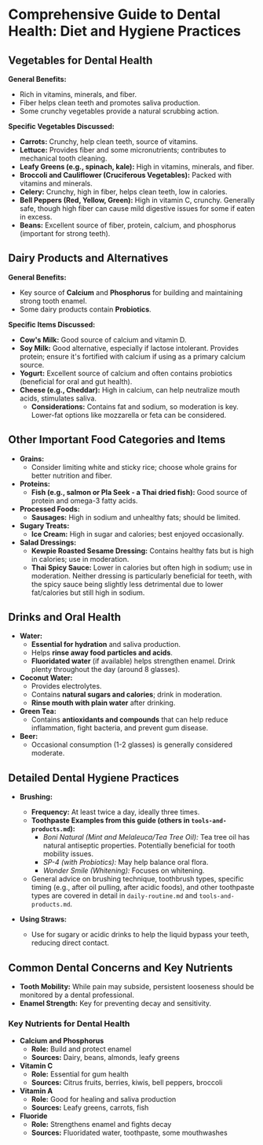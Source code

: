 # Comprehensive Guide to Dental Health: Diet and Hygiene Practices

## Vegetables for Dental Health

**General Benefits:**

* Rich in vitamins, minerals, and fiber.
* Fiber helps clean teeth and promotes saliva production.
* Some crunchy vegetables provide a natural scrubbing action.

**Specific Vegetables Discussed:**

* **Carrots:** Crunchy, help clean teeth, source of vitamins.
* **Lettuce:** Provides fiber and some micronutrients; contributes to mechanical tooth cleaning.
* **Leafy Greens (e.g., spinach, kale):** High in vitamins, minerals, and fiber.
* **Broccoli and Cauliflower (Cruciferous Vegetables):** Packed with vitamins and minerals.
* **Celery:** Crunchy, high in fiber, helps clean teeth, low in calories.
* **Bell Peppers (Red, Yellow, Green):** High in vitamin C, crunchy. Generally safe, though high fiber can cause mild digestive issues for some if eaten in excess.
* **Beans:** Excellent source of fiber, protein, calcium, and phosphorus (important for strong teeth).

## Dairy Products and Alternatives

**General Benefits:**

* Key source of **Calcium** and **Phosphorus** for building and maintaining strong tooth enamel.
* Some dairy products contain **Probiotics**.

**Specific Items Discussed:**

* **Cow's Milk:** Good source of calcium and vitamin D.
* **Soy Milk:** Good alternative, especially if lactose intolerant. Provides protein; ensure it's fortified with calcium if using as a primary calcium source.
* **Yogurt:** Excellent source of calcium and often contains probiotics (beneficial for oral and gut health).
* **Cheese (e.g., Cheddar):** High in calcium, can help neutralize mouth acids, stimulates saliva.
  * **Considerations:** Contains fat and sodium, so moderation is key. Lower-fat options like mozzarella or feta can be considered.

## Other Important Food Categories and Items

* **Grains:**
  * Consider limiting white and sticky rice; choose whole grains for better nutrition and fiber.
* **Proteins:**
  * **Fish (e.g., salmon or Pla Seek - a Thai dried fish):** Good source of protein and omega-3 fatty acids.
* **Processed Foods:**
  * **Sausages:** High in sodium and unhealthy fats; should be limited.
* **Sugary Treats:**
  * **Ice Cream:** High in sugar and calories; best enjoyed occasionally.
* **Salad Dressings:**
  * **Kewpie Roasted Sesame Dressing:** Contains healthy fats but is high in calories; use in moderation.
  * **Thai Spicy Sauce:** Lower in calories but often high in sodium; use in moderation. Neither dressing is particularly beneficial for teeth, with the spicy sauce being slightly less detrimental due to lower fat/calories but still high in sodium.

## Drinks and Oral Health

* **Water:**
  * **Essential for hydration** and saliva production.
  * Helps **rinse away food particles and acids**.
  * **Fluoridated water** (if available) helps strengthen enamel. Drink plenty throughout the day (around 8 glasses).
* **Coconut Water:**
  * Provides electrolytes.
  * Contains **natural sugars and calories**; drink in moderation.
  * **Rinse mouth with plain water** after drinking.
* **Green Tea:**
  * Contains **antioxidants and compounds** that can help reduce inflammation, fight bacteria, and prevent gum disease.
* **Beer:**
  * Occasional consumption (1-2 glasses) is generally considered moderate.

## Detailed Dental Hygiene Practices

* **Brushing:**
  * **Frequency:** At least twice a day, ideally three times.
  * **Toothpaste Examples from this guide (others in `tools-and-products.md`):**
    * *Boni Natural (Mint and Melaleuca/Tea Tree Oil):* Tea tree oil has natural antiseptic properties. Potentially beneficial for tooth mobility issues.
    * *SP-4 (with Probiotics):* May help balance oral flora.
    * *Wonder Smile (Whitening):* Focuses on whitening.
  * General advice on brushing technique, toothbrush types, specific timing (e.g., after oil pulling, after acidic foods), and other toothpaste types are covered in detail in `daily-routine.md` and `tools-and-products.md`.

* **Using Straws:**
  * Use for sugary or acidic drinks to help the liquid bypass your teeth, reducing direct contact.

## Common Dental Concerns and Key Nutrients

* **Tooth Mobility:** While pain may subside, persistent looseness should be monitored by a dental professional.
* **Enamel Strength:** Key for preventing decay and sensitivity.

### Key Nutrients for Dental Health

* **Calcium and Phosphorus**
  * **Role:** Build and protect enamel
  * **Sources:** Dairy, beans, almonds, leafy greens
* **Vitamin C**
  * **Role:** Essential for gum health
  * **Sources:** Citrus fruits, berries, kiwis, bell peppers, broccoli
* **Vitamin A**
  * **Role:** Good for healing and saliva production
  * **Sources:** Leafy greens, carrots, fish
* **Fluoride**
  * **Role:** Strengthens enamel and fights decay
  * **Sources:** Fluoridated water, toothpaste, some mouthwashes
